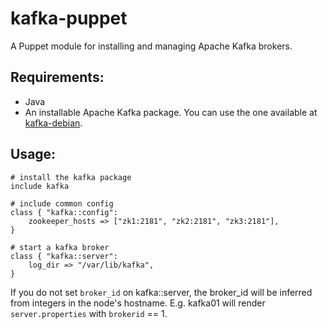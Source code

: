 # kafka-puppet

A Puppet module for installing and managing Apache Kafka brokers.


## Requirements:
- Java
- An installable Apache Kafka package.  You can use the one available at
[kafka-debian](https://github.com/wmf-analytics/kafka-debian).

## Usage:
```puppet
# install the kafka package
include kafka

# include common config
class { "kafka::config":
    zookeeper_hosts => ["zk1:2181", "zk2:2181", "zk3:2181"],
}

# start a kafka broker
class { "kafka::server":
    log_dir => "/var/lib/kafka",
}
```

If you do not set ```broker_id``` on kafka::server, the broker_id will be
inferred from integers in the node's hostname.  E.g. kafka01 will render
```server.properties``` with ```brokerid``` == 1.
